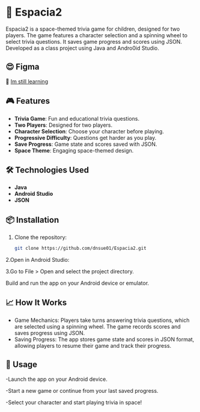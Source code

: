# 🚀 Espacia2

Espacia2 is a space-themed trivia game for children, designed for two players. The game features a character selection and a spinning wheel to select trivia questions. It saves game progress and scores using JSON. Developed as a class project using Java and Andro0id Studio.

## 😍 Figma
🔗 [Im still learning](https://www.figma.com/design/hpb06IJeH2XEA6gDnpzzN6/Untitled?node-id=0-1&t=fBpXIFwhJyWpQNih-0)

## 🎮 Features

- **Trivia Game**: Fun and educational trivia questions.
- **Two Players**: Designed for two players.
- **Character Selection**: Choose your character before playing.
- **Progressive Difficulty**: Questions get harder as you play.
- **Save Progress**: Game state and scores saved with JSON.
- **Space Theme**: Engaging space-themed design.

## 🛠 Technologies Used

- **Java**
- **Android Studio**
- **JSON**


## 📦 Installation

1. Clone the repository:
   ```bash
   git clone https://github.com/dnsue01/Espacia2.git
   ```
2.Open in Android Studio:

3.Go to File > Open and select the project directory.

Build and run the app on your Android device or emulator.

## 📈 How It Works

- Game Mechanics: Players take turns answering trivia questions, which are selected using a spinning wheel. The game records scores and saves progress using JSON.
- Saving Progress: The app stores game state and scores in JSON format, allowing players to resume their game and track their progress.

## 🚀 Usage
-Launch the app on your Android device.

-Start a new game or continue from your last saved progress.

-Select your character and start playing trivia in space!
